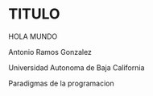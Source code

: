 # TITULO
HOLA MUNDO

Antonio Ramos Gonzalez

Universidad Autonoma de Baja California

Paradigmas de la programacion